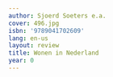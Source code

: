 ```yaml
---
author: Sjoerd Soeters e.a.
cover: 496.jpg
isbn: '9789041702609'
lang: en-us
layout: review
title: Wonen in Nederland
year: 0
---
```


